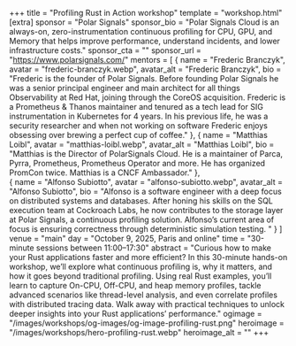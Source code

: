 +++
title = "Profiling Rust in Action workshop"
template = "workshop.html"
[extra]
  sponsor = "Polar Signals"
  sponsor_bio = "Polar Signals Cloud is an always-on, zero-instrumentation continuous profiling for CPU, GPU, and Memory that helps improve performance, understand incidents, and lower infrastructure costs."
  sponsor_cta = ""
  sponsor_url = "https://www.polarsignals.com/"
    mentors = [
    { name = "Frederic Branczyk", avatar = "frederic-branczyk.webp", avatar_alt = "Frederic Branczyk",  bio = "Frederic is the founder of Polar Signals. Before founding Polar Signals he was a senior principal engineer and main architect for all things Observability at Red Hat, joining through the CoreOS acquisition. Frederic is a Prometheus & Thanos maintainer and tenured as a tech lead for SIG instrumentation in Kubernetes for 4 years. In his previous life, he was a security researcher and when not working on software Frederic enjoys obsessing over brewing a perfect cup of coffee." },
    { name = "Matthias Loibl", avatar = "matthias-loibl.webp", avatar_alt = "Matthias Loibl",  bio = "Matthias is the Director of PolarSignals Cloud. He is a maintainer of Parca, Pyrra, Prometheus, Prometheus Operator and more. He has organized PromCon twice. Matthias is a CNCF Ambassador." },    
    { name = "Alfonso Subiotto", avatar = "alfonso-subiotto.webp", avatar_alt = "Alfonso Subiotto",  bio = "Alfonso is a software engineer with a deep focus on distributed systems and databases. After honing his skills on the SQL execution team at Cockroach Labs, he now contributes to the storage layer at Polar Signals, a continuous profiling solution. Alfonso’s current area of focus is ensuring correctness through deterministic simulation testing. " }
  ]
  venue = "main"
  day = "October 9, 2025, Paris and online"
  time = "30-minute sessions between 11:00–17:30"
  abstract = "Curious how to make your Rust applications faster and more efficient? In this 30-minute hands-on workshop, we’ll explore what continuous profiling is, why it matters, and how it goes beyond traditional profiling. Using real Rust examples, you’ll learn to capture On-CPU, Off-CPU, and heap memory profiles, tackle advanced scenarios like thread-level analysis, and even correlate profiles with distributed tracing data. Walk away with practical techniques to unlock deeper insights into your Rust applications’ performance."
  ogimage = "/images/workshops/og-images/og-image-profiling-rust.png"
  heroimage = "/images/workshops/hero-profiling-rust.webp"
  heroimage_alt = ""
+++
